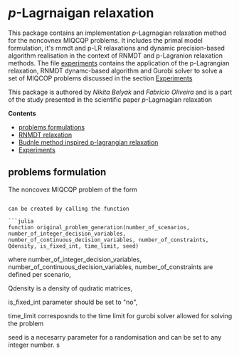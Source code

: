 # *p*-Lagrnaigan relaxation


This package contains an implementation *p*-Lagrnagian relaxation method for the noncovnex MIQCQP problems. It includes the primal model formulation, it's rnmdt and p-LR relaxations and dynamic precision-based algorithm realisation in the context of RNMDT and p-Lagranion relaxation methods. The file [experiments]() contains the application of the p-Lagrangian relaxation, RNMDT dynamc-based algorithm and Gurobi solver to solve a set of MIQCOP problems discussed in the section [Experiments](#experiments)

This package is authored by *Nikita Belyak* and *Fabricio Oliveira* and is a part of the study presented in the scientific paper *p*-Lagrnagian relaxation

**Contents**

<!-- TOC -->

- [problems formulations](#problems_formulation)
- [RNMDT relaxation](#rnmdt)
- [Budnle method inspired p-lagrangian relaxation](#p-lr)
- [Experiments](#experiments)

<!-- /TOC -->

## problems formulation
The noncovex MIQCQP problem of the form
```\LaTeX

can be created by calling the function

```julia
function original_problem_generation(number_of_scenarios, number_of_integer_decision_variables, number_of_continuous_decision_variables, number_of_constraints, Qdensity, is_fixed_int, time_limit, seed)
```
where
number_of_integer_decision_variables, number_of_continuous_decision_variables, number_of_constraints are defined per scenario,

Qdensity is a density of qudratic matrices,

is_fixed_int parameter should be set to "no",

time_limit corresposnds to the time limit for gurobi solver allowed for solving the problem

seed is a necesarry parameter for a randomisation and can be set to any integer number. s
